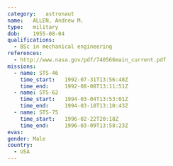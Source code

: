 ```yaml
---
category:	astronaut
name:	ALLEN, Andrew M.
type:	military
dob:	1955-08-04
qualifications:
  - BSc in mechanical engineering
references:
  - http://www.nasa.gov/pdf/740566main_current.pdf
missions:
  - name: STS-46
    time_start:   1992-07-31T13:56:48Z
    time_end:     1992-08-08T13:11:51Z
  - name: STS-62
    time_start:   1994-03-04T13:53:01Z
    time_end:     1994-03-18T13:10:43Z
  - name: STS-75
    time_start:   1996-02-22T20:18Z
    time_end:     1996-03-09T13:58:23Z
evas:
gender:	Male
country:
  - USA
---
```

